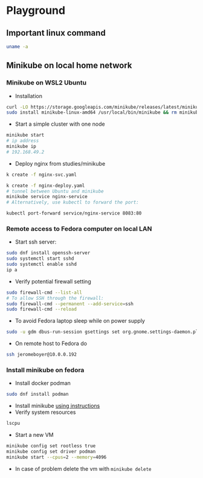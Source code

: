 # Playground

## Important linux command

```sh
uname -a
```

## Minikube on local home network

### Minikube on WSL2 Ubuntu

* Installation

```sh
curl -LO https://storage.googleapis.com/minikube/releases/latest/minikube-linux-amd64
sudo install minikube-linux-amd64 /usr/local/bin/minikube && rm minikube-linux-amd64
```

* Start a simple cluster with one node

```sh
minikube start
# ip address
minikube ip
# 192.168.49.2
```

* Deploy nginx from studies/minikube

```sh
k create -f nginx-svc.yaml

k create -f nginx-deploy.yaml
# tunnel between Ubuntu and minikube 
minikube service nginx-service
# Alternatively, use kubectl to forward the port:

kubectl port-forward service/nginx-service 8083:80
```

### Remote access to Fedora computer on local LAN

* Start ssh server:

```sh
sudo dnf install openssh-server
sudo systemctl start sshd
sudo systemctl enable sshd
ip a
```

* Verify potential firewall setting

```sh
sudo firewall-cmd --list-all
# To allow SSH through the firewall:
sudo firewall-cmd --permanent --add-service=ssh
sudo firewall-cmd --reload
```

* To avoid Fedora laptop sleep while on power supply

```sh
sudo -u gdm dbus-run-session gsettings set org.gnome.settings-daemon.plugins.power sleep-inactive-ac-timeout 0
```

* On remote host to Fedora do

```sh
ssh jeromeboyer@10.0.0.192
```

### Install minikube on fedora

* Install docker podman

```sh
sudo dnf install podman
```

* Install minikube [using instructions](https://minikube.sigs.k8s.io/docs/start)
* Verify system resources

```sh
lscpu
```

* Start a new VM

```sh
minikube config set rootless true
minikube config set driver podman
minikube start --cpus=2 --memory=4096
```

* In case of problem delete the vm with `minikube delete`